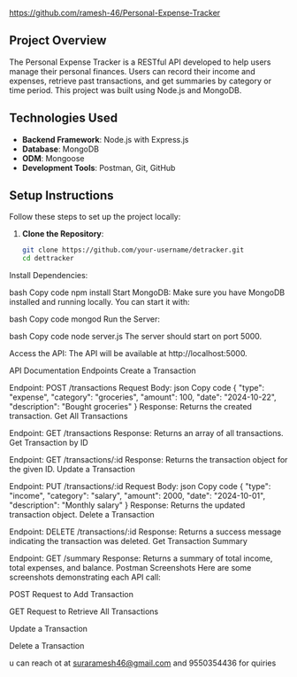 https://github.com/ramesh-46/Personal-Expense-Tracker
## Project Overview
The Personal Expense Tracker is a RESTful API developed to help users manage their personal finances. Users can record their income and expenses, retrieve past transactions, and get summaries by category or time period. This project was built using Node.js and MongoDB.

## Technologies Used
- **Backend Framework**: Node.js with Express.js
- **Database**: MongoDB
- **ODM**: Mongoose
- **Development Tools**: Postman, Git, GitHub

## Setup Instructions
Follow these steps to set up the project locally:

1. **Clone the Repository**:
   ```bash
   git clone https://github.com/your-username/detracker.git
   cd dettracker
Install Dependencies:

bash
Copy code
npm install
Start MongoDB: Make sure you have MongoDB installed and running locally. You can start it with:

bash
Copy code
mongod
Run the Server:

bash
Copy code
node server.js
The server should start on port 5000.

Access the API: The API will be available at http://localhost:5000.

API Documentation
Endpoints
Create a Transaction

Endpoint: POST /transactions
Request Body:
json
Copy code
{
  "type": "expense",
  "category": "groceries",
  "amount": 100,
  "date": "2024-10-22",
  "description": "Bought groceries"
}
Response: Returns the created transaction.
Get All Transactions

Endpoint: GET /transactions
Response: Returns an array of all transactions.
Get Transaction by ID

Endpoint: GET /transactions/:id
Response: Returns the transaction object for the given ID.
Update a Transaction

Endpoint: PUT /transactions/:id
Request Body:
json
Copy code
{
  "type": "income",
  "category": "salary",
  "amount": 2000,
  "date": "2024-10-01",
  "description": "Monthly salary"
}
Response: Returns the updated transaction object.
Delete a Transaction

Endpoint: DELETE /transactions/:id
Response: Returns a success message indicating the transaction was deleted.
Get Transaction Summary

Endpoint: GET /summary
Response: Returns a summary of total income, total expenses, and balance.
Postman Screenshots
Here are some screenshots demonstrating each API call:

POST Request to Add Transaction

GET Request to Retrieve All Transactions

Update a Transaction

Delete a Transaction

u can reach ot at suraramesh46@gmail.com  and 9550354436 for quiries
